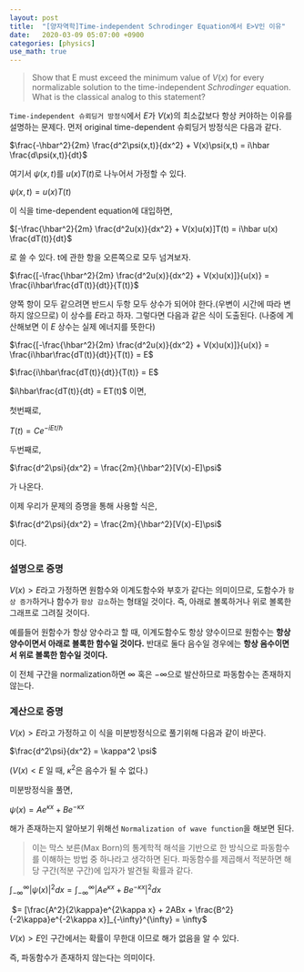 ```yaml
---
layout: post
title:  "[양자역학]Time-independent Schrodinger Equation에서 E>V인 이유"
date:   2020-03-09 05:07:00 +0900
categories: [physics]
use_math: true
---
```


> Show that E must exceed the minimum value of $V(x)$ for every normalizable solution to the time-independent *Schrodinger* equation. What is the classical analog to this statement?

`Time-independent 슈뢰딩거 방정식`에서 $E$가 $V(x)$의 최소값보다 항상 커야하는 이유를 설명하는 문제다. 먼저 original time-dependent 슈뢰딩거 방정식은 다음과 같다.

$\frac{-\hbar^2}{2m} \frac{d^2\psi(x,t)}{dx^2} + V(x)\psi(x,t) = i\hbar \frac{d\psi(x,t)}{dt}$

여기서 $\psi(x,t)$를 $u(x)T(t)$로 나누어서 가정할 수 있다.

$\psi(x,t) = u(x)T(t)$

이 식을 time-dependent equation에 대입하면,

$[-\frac{\hbar^2}{2m} \frac{d^2u(x)}{dx^2} + V(x)u(x)]T(t) = i\hbar u(x) \frac{dT(t)}{dt}$

로 쓸 수 있다. t에 관한 항을 오른쪽으로 모두 넘겨보자.

$\frac{[-\frac{\hbar^2}{2m} \frac{d^2u(x)}{dx^2} + V(x)u(x)]}{u(x)} = \frac{i\hbar\frac{dT(t)}{dt}}{T(t)}$

양쪽 항이 모두 같으려면 반드시 두항 모두 상수가 되어야 한다.(우변이 시간에 따라 변하지 않으므로) 이 상수를 $E$라고 하자. 그렇다면 다음과 같은 식이 도출된다. (나중에 계산해보면 이 $E$ 상수는 실제 에너지를 뜻한다)

$\frac{[-\frac{\hbar^2}{2m} \frac{d^2u(x)}{dx^2} + V(x)u(x)]}{u(x)} = \frac{i\hbar\frac{dT(t)}{dt}}{T(t)} = E$

$\frac{i\hbar\frac{dT(t)}{dt}}{T(t)} = E$

$i\hbar\frac{dT(t)}{dt} = ET(t)$ 이면,

첫번째로,

$T(t) = Ce^{-iEt/\hbar}$

두번째로,

$\frac{d^2\psi}{dx^2} = \frac{2m}{\hbar^2}[V(x)-E]\psi$

가 나온다.



이제 우리가 문제의 증명을 통해 사용할 식은,

$\frac{d^2\psi}{dx^2} = \frac{2m}{\hbar^2}[V(x)-E]\psi$

이다.

### 설명으로 증명

$V(x) > E$라고 가정하면 원함수와 이계도함수와 부호가 같다는 의미이므로, 도함수가 `항상 증가`하거나 함수가 `항상 감소`하는 형태일 것이다. 즉, 아래로 볼록하거나 위로 볼록한 그래프로 그려질 것이다. 

예를들어 원함수가 항상 양수라고 할 때, 이계도함수도 항상 양수이므로 원함수는 **항상 양수이면서 아래로 볼록한 함수일 것이다.** 반대로 둘다 음수일 경우에는 **항상 음수이면서 위로 볼록한 함수일 것이다.** 

이 전체 구간을 normalization하면 $\infty$ 혹은 $-\infty$으로 발산하므로 파동함수는 존재하지 않는다.

### 계산으로 증명

$V(x) > E$라고 가정하고 이 식을 미분방정식으로 풀기위해 다음과 같이 바꾼다.

$\frac{d^2\psi}{dx^2} = \kappa^2 \psi$

($V(x) < E$ 일 때, $\kappa^2$은 음수가 될 수 없다.)

미분방정식을 풀면,

$\psi(x) = Ae^{\kappa x} + Be^{-\kappa x}$

해가 존재하는지 알아보기 위해선 `Normalization of wave function`을 해보면 된다.

> 이는 막스 보른(Max Born)의 통계학적 해석을 기반으로 한 방식으로 파동함수를 이해하는 방법 중 하나라고 생각하면 된다. 파동함수를 제곱해서 적분하면 해당 구간(적분 구간)에 입자가 발견될 확률과 같다.



$\int_{-\infty}^{\infty}|\psi(x)|^2dx = \int_{-\infty}^{\infty} |Ae^{\kappa x}+Be^{-\kappa x}|^2dx$

​					  $= [\frac{A^2}{2\kappa}e^{2\kappa x} + 2ABx + \frac{B^2}{-2\kappa}e^{-2\kappa x}]_{-\infty}^{\infty} = \infty$



$V(x) > E$인 구간에서는 확률이 무한대 이므로 해가 없음을 알 수 있다.

즉, 파동함수가 존재하지 않는다는 의미이다.